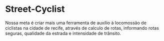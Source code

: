 # Street-Cyclist
Nossa meta é criar mais uma ferramenta de auxílio à locomossão de ciclistas na cidade de recife, através de calculo de rotas, informando rotas seguras, qualidade da estrada e intensidade de trânsito.
